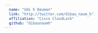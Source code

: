 ```yaml
---
  name: "Udi h Bauman"
  link: "http://twitter.com/dibau_naum_h"
  affiliation: "Cisco CloudLock"
  github: "dibaunaumh"
---
```

